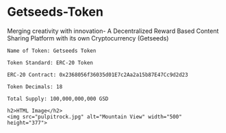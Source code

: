 # Getseeds-Token
Merging creativity with innovation- A Decentralized Reward Based Content Sharing Platform with its own Cryptocurrency (Getseeds)

    Name of Token: Getseeds Token

    Token Standard: ERC-20 Token

    ERC-20 Contract: 0x2368056f36035d01E7c2Aa2a15b87E47Cc9d2d23

    Token Decimals: 18

    Total Supply: 100,000,000,000 GSD
    
    h2>HTML Image</h2>
    <img src="pulpitrock.jpg" alt="Mountain View" width="500" height="377">
